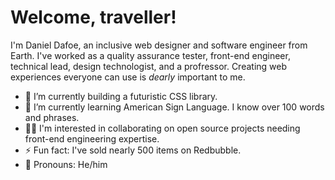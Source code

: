 # Welcome, traveller!

I'm Daniel Dafoe, an inclusive web designer and software engineer from Earth. I've worked as a quality assurance tester, front-end engineer, technical lead, design technologist, and a profressor. Creating web experiences everyone can use is _dearly_ important to me.

- 🌻 I’m currently building a futuristic CSS library.
- 🧠 I’m currently learning American Sign Language. I know over 100 words and phrases.
- 👯‍♀️ I'm interested in collaborating on open source projects needing front-end engineering expertise.
- ⚡ Fun fact: I've sold nearly 500 items on Redbubble.
- 🙌 Pronouns: He/him

<!--
**danieldafoe/danieldafoe** is a ✨ _special_ ✨ repository because its `README.md` (this file) appears on your GitHub profile.

Here are some ideas to get you started:

- 🔭 I’m currently working on ...
- 🌱 I’m currently learning ...
- 👯 I’m looking to collaborate on ...
- 🤔 I’m looking for help with ...
- 💬 Ask me about ...
- 📫 How to reach me: ...
- 😄 Pronouns: ...
- ⚡ Fun fact: ...
-->
